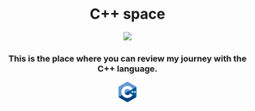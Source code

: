 <h1 align="center">C++ space</h1>

<p align="center">
  <img src="https://scontent-fra3-1.xx.fbcdn.net/v/t1.15752-9/338567124_211780818139789_5583660238905216427_n.png?_nc_cat=103&ccb=1-7&_nc_sid=ae9488&_nc_ohc=NxNEqxsuAvEAX_xnk_V&_nc_ht=scontent-fra3-1.xx&oh=03_AdSO2MbWCFZAksQEK7CBf9UW8hDgFgN5IjZc5FX-_3gpZg&oe=645A8835" width="70%" style="max-width: 480px;" frameBorder="0" class="giphy-embed" allowFullScreen></img>
</p>

<h3 align="center">This is the place where you can review my journey with the C++ language.</h3>

<p align="center"> <a target="_blank" rel="noreferrer"> <img src="https://raw.githubusercontent.com/devicons/devicon/master/icons/cplusplus/cplusplus-original.svg" alt="cplusplus" width="40" height="40"/> </a> </p>
